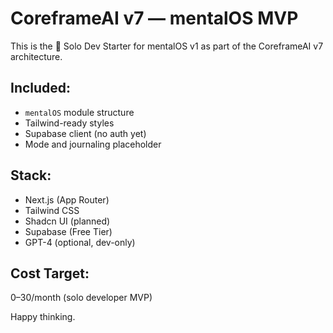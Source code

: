 # CoreframeAI v7 — mentalOS MVP

This is the 🔰 Solo Dev Starter for mentalOS v1 as part of the CoreframeAI v7 architecture.

## Included:
- `mentalOS` module structure
- Tailwind-ready styles
- Supabase client (no auth yet)
- Mode and journaling placeholder

## Stack:
- Next.js (App Router)
- Tailwind CSS
- Shadcn UI (planned)
- Supabase (Free Tier)
- GPT-4 (optional, dev-only)

## Cost Target:
$0–$30/month (solo developer MVP)

Happy thinking.
